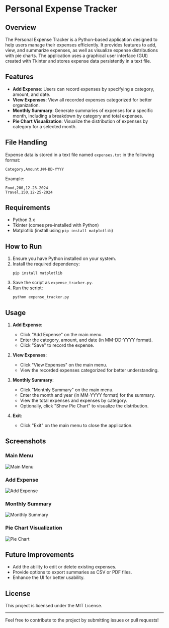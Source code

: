 # Personal Expense Tracker

## Overview
The Personal Expense Tracker is a Python-based application designed to help users manage their expenses efficiently. It provides features to add, view, and summarize expenses, as well as visualize expense distributions with pie charts. The application uses a graphical user interface (GUI) created with Tkinter and stores expense data persistently in a text file.

## Features
- **Add Expense**: Users can record expenses by specifying a category, amount, and date.
- **View Expenses**: View all recorded expenses categorized for better organization.
- **Monthly Summary**: Generate summaries of expenses for a specific month, including a breakdown by category and total expenses.
- **Pie Chart Visualization**: Visualize the distribution of expenses by category for a selected month.

## File Handling
Expense data is stored in a text file named `expenses.txt` in the following format:
```
Category,Amount,MM-DD-YYYY
```
Example:
```
Food,200,12-23-2024
Travel,150,12-25-2024
```

## Requirements
- Python 3.x
- Tkinter (comes pre-installed with Python)
- Matplotlib (install using `pip install matplotlib`)

## How to Run
1. Ensure you have Python installed on your system.
2. Install the required dependency:
   ```
   pip install matplotlib
   ```
3. Save the script as `expense_tracker.py`.
4. Run the script:
   ```
   python expense_tracker.py
   ```

## Usage
1. **Add Expense**:
   - Click "Add Expense" on the main menu.
   - Enter the category, amount, and date (in MM-DD-YYYY format).
   - Click "Save" to record the expense.

2. **View Expenses**:
   - Click "View Expenses" on the main menu.
   - View the recorded expenses categorized for better understanding.

3. **Monthly Summary**:
   - Click "Monthly Summary" on the main menu.
   - Enter the month and year (in MM-YYYY format) for the summary.
   - View the total expenses and expenses by category.
   - Optionally, click "Show Pie Chart" to visualize the distribution.

4. **Exit**:
   - Click "Exit" on the main menu to close the application.

## Screenshots
### Main Menu
![Main Menu](path/to/main_menu_screenshot.png)

### Add Expense
![Add Expense](path/to/add_expense_screenshot.png)

### Monthly Summary
![Monthly Summary](path/to/monthly_summary_screenshot.png)

### Pie Chart Visualization
![Pie Chart](path/to/pie_chart_screenshot.png)

## Future Improvements
- Add the ability to edit or delete existing expenses.
- Provide options to export summaries as CSV or PDF files.
- Enhance the UI for better usability.

## License
This project is licensed under the MIT License.

---
Feel free to contribute to the project by submitting issues or pull requests!

